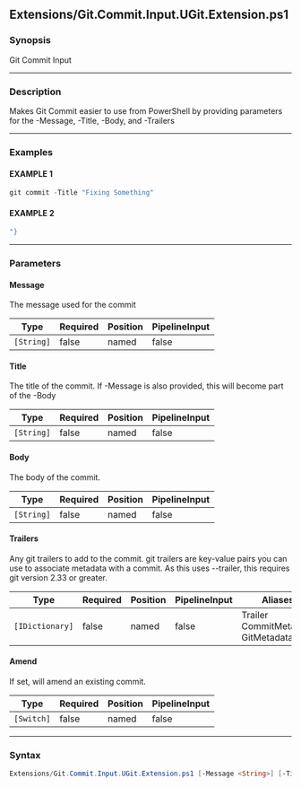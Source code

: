 Extensions/Git.Commit.Input.UGit.Extension.ps1
----------------------------------------------




### Synopsis
Git Commit Input



---


### Description

Makes Git Commit easier to use from PowerShell by providing parameters for the -Message, -Title, -Body, and -Trailers



---


### Examples
#### EXAMPLE 1
```PowerShell
git commit -Title "Fixing Something"
```

#### EXAMPLE 2
```PowerShell
"}
```



---


### Parameters
#### **Message**

The message used for the commit






|Type      |Required|Position|PipelineInput|
|----------|--------|--------|-------------|
|`[String]`|false   |named   |false        |



#### **Title**

The title of the commit.  If -Message is also provided, this will become part of the -Body






|Type      |Required|Position|PipelineInput|
|----------|--------|--------|-------------|
|`[String]`|false   |named   |false        |



#### **Body**

The body of the commit.






|Type      |Required|Position|PipelineInput|
|----------|--------|--------|-------------|
|`[String]`|false   |named   |false        |



#### **Trailers**

Any git trailers to add to the commit.
git trailers are key-value pairs you can use to associate metadata with a commit.
As this uses --trailer, this requires git version 2.33 or greater.






|Type           |Required|Position|PipelineInput|Aliases                                   |
|---------------|--------|--------|-------------|------------------------------------------|
|`[IDictionary]`|false   |named   |false        |Trailer<br/>CommitMetadata<br/>GitMetadata|



#### **Amend**

If set, will amend an existing commit.






|Type      |Required|Position|PipelineInput|
|----------|--------|--------|-------------|
|`[Switch]`|false   |named   |false        |





---


### Syntax
```PowerShell
Extensions/Git.Commit.Input.UGit.Extension.ps1 [-Message <String>] [-Title <String>] [-Body <String>] [-Trailers <IDictionary>] [-Amend] [<CommonParameters>]
```

